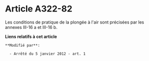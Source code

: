 # Article A322-82

Les conditions de pratique de la plongée à l'air sont précisées par les annexes III-16 a et III-16 b.

**Liens relatifs à cet article**

	**Modifié par**:

	  - Arrêté du 5 janvier 2012 - art. 1
